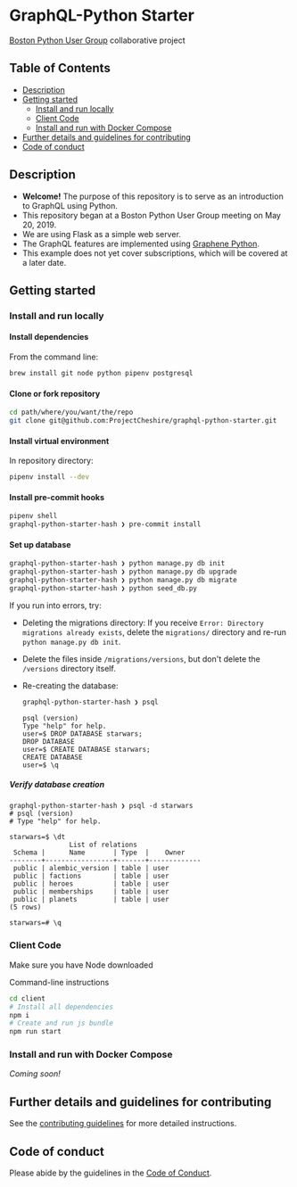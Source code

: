 # GraphQL-Python Starter

[Boston Python User Group](https://www.meetup.com/bostonpython/) collaborative project

## Table of Contents <!-- omit in toc -->

- [Description](#description)
- [Getting started](#getting-started)
  - [Install and run locally](#install-and-run-locally)
  - [Client Code](#client-code)
  - [Install and run with Docker Compose](#install-and-run-with-docker-compose)
- [Further details and guidelines for contributing](#further-details-and-guidelines-for-contributing)
- [Code of conduct](#code-of-conduct)

## Description

- **Welcome!** The purpose of this repository is to serve as an introduction to GraphQL using Python.
- This repository began at a Boston Python User Group meeting on May 20, 2019.
- We are using Flask as a simple web server.
- The GraphQL features are implemented using [Graphene Python](https://graphene-python.org/).
- This example does not yet cover subscriptions, which will be covered at a later date.

## Getting started

### Install and run locally

#### Install dependencies

From the command line:

```sh
brew install git node python pipenv postgresql
```

#### Clone or fork repository

```sh
cd path/where/you/want/the/repo
git clone git@github.com:ProjectCheshire/graphql-python-starter.git
```

#### Install virtual environment

In repository directory:

```sh
pipenv install --dev
```

#### Install pre-commit hooks

```sh
pipenv shell
graphql-python-starter-hash ❯ pre-commit install
```

#### Set up database

```sh
graphql-python-starter-hash ❯ python manage.py db init
graphql-python-starter-hash ❯ python manage.py db upgrade
graphql-python-starter-hash ❯ python manage.py db migrate
graphql-python-starter-hash ❯ python seed_db.py
```

If you run into errors, try:

- Deleting the migrations directory: If you receive `Error: Directory migrations already exists`, delete the `migrations/` directory and re-run `python manage.py db init`.
- Delete the files inside `/migrations/versions`, but don't delete the `/versions` directory itself.
- Re-creating the database:

  ```sh
  graphql-python-starter-hash ❯ psql
  ```

  ```
  psql (version)
  Type "help" for help.
  user=$ DROP DATABASE starwars;
  DROP DATABASE
  user=$ CREATE DATABASE starwars;
  CREATE DATABASE
  user=$ \q
  ```

##### Verify database creation

```
graphql-python-starter-hash ❯ psql -d starwars
# psql (version)
# Type "help" for help.

starwars=$ \dt
               List of relations
 Schema |      Name       | Type  |    Owner
--------+-----------------+-------+-------------
 public | alembic_version | table | user
 public | factions        | table | user
 public | heroes          | table | user
 public | memberships     | table | user
 public | planets         | table | user
(5 rows)

starwars=# \q
```

### Client Code

Make sure you have Node downloaded

Command-line instructions

```sh
cd client
# Install all dependencies
npm i
# Create and run js bundle
npm run start
```

### Install and run with Docker Compose

_Coming soon!_

## Further details and guidelines for contributing

See the [contributing guidelines](.github/CONTRIBUTING.md) for more detailed instructions.

## Code of conduct

Please abide by the guidelines in the [Code of Conduct](.github/CODE_OF_CONDUCT.md).

